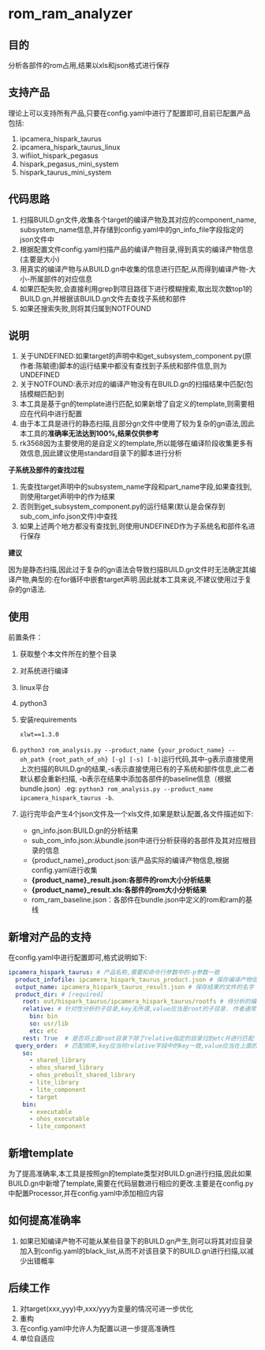 # rom_ram_analyzer

## 目的

分析各部件的rom占用,结果以xls和json格式进行保存

## 支持产品

理论上可以支持所有产品,只要在config.yaml中进行了配置即可,目前已配置产品包括:
1. ipcamera_hispark_taurus
1. ipcamera_hispark_taurus_linux 
1. wifiiot_hispark_pegasus
1. hispark_pegasus_mini_system
1. hispark_taurus_mini_system

## 代码思路

1. 扫描BUILD.gn文件,收集各个target的编译产物及其对应的component_name, subsystem_name信息,并存储到config.yaml中的gn_info_file字段指定的json文件中
2. 根据配置文件config.yaml扫描产品的编译产物目录,得到真实的编译产物信息(主要是大小)
3. 用真实的编译产物与从BUILD.gn中收集的信息进行匹配,从而得到编译产物-大小-所属部件的对应信息
4. 如果匹配失败,会直接利用grep到项目路径下进行模糊搜索,取出现次数top1的BUILD.gn,并根据该BUILD.gn文件去查找子系统和部件
5. 如果还搜索失败,则将其归属到NOTFOUND

## 说明

1. 关于UNDEFINED:如果target的声明中和get_subsystem_component.py(原作者:陈毓德)脚本的运行结果中都没有查找到子系统和部件信息,则为UNDEFINED
1. 关于NOTFOUND:表示对应的编译产物没有在BUILD.gn的扫描结果中匹配(包括模糊匹配)到
1. 本工具是基于gn的template进行匹配,如果新增了自定义的template,则需要相应在代码中进行配置
1. 由于本工具是进行的静态扫描,且部分gn文件中使用了较为复杂的gn语法,因此本工具的**准确率无法达到100%,结果仅供参考**
1. rk3568因为主要使用的是自定义的template,所以能够在编译阶段收集更多有效信息,因此建议使用standard目录下的脚本进行分析

**子系统及部件的查找过程**

1. 先查找target声明中的subsystem_name字段和part_name字段,如果查找到,则使用target声明中的作为结果
1. 否则到get_subsystem_component.py的运行结果(默认是会保存到sub_com_info.json文件)中查找
1. 如果上述两个地方都没有查找到,则使用UNDEFINED作为子系统名和部件名进行保存

**建议**

因为是静态扫描,因此过于复杂的gn语法会导致扫描BUILD.gn文件时无法确定其编译产物,典型的:在for循环中嵌套target声明.因此就本工具来说,不建议使用过于复杂的gn语法.

## 使用

前置条件：

1. 获取整个本文件所在的整个目录
1. 对系统进行编译
1. linux平台
1. python3
1. 安装requirements
    ```txt
    xlwt==1.3.0
    ```

1. `python3 rom_analysis.py --product_name {your_product_name} --oh_path {root_path_of_oh} [-g] [-s] [-b]`运行代码,其中-g表示直接使用上次扫描的BUILD.gn的结果,-s表示直接使用已有的子系统和部件信息,此二者默认都会重新扫描, -b表示在结果中添加各部件的baseline信息（根据bundle.json）.eg: `python3 rom_analysis.py --product_name ipcamera_hispark_taurus -b`.
1. 运行完毕会产生4个json文件及一个xls文件,如果是默认配置,各文件描述如下:
   - gn_info.json:BUILD.gn的分析结果
   - sub_com_info.json:从bundle.json中进行分析获得的各部件及其对应根目录的信息
   - {product_name}_product.json:该产品实际的编译产物信息,根据config.yaml进行收集
   - **{product_name}_result.json:各部件的rom大小分析结果**
   - **{product_name}_result.xls:各部件的rom大小分析结果**
   - rom_ram_baseline.json：各部件在bundle.json中定义的rom和ram的基线

## 新增对产品的支持

在config.yaml中进行配置即可,格式说明如下:
```yaml
ipcamera_hispark_taurus: # 产品名称,需要和命令行参数中的-p参数一致
  product_infofile: ipcamera_hispark_taurus_product.json # 保存编译产物信息的json文件
  output_name: ipcamera_hispark_taurus_result.json # 保存结果的文件的名字
  product_dir: # [required]
    root: out/hispark_taurus/ipcamera_hispark_taurus/rootfs # 待分析的编译产物的根目录
    relative: # 针对性分析的子目录,key无所谓,value应当是root的子目录. 作者通常是使用so作为动态库文件目录的key,bin作为可执行文件目录的key,a作为静态库文件目录的key
      bin: bin
      so: usr/lib
      etc: etc
    rest: True  # 是否将上面root目录下除了relative指定的目录归到etc并进行匹配
  query_order:  # 匹配顺序,key应当何relative字段中的key一致,value应当在上面的target_type字段中,脚本会按照配置的顺序对文件进行匹配.对于归类为etc的产品,会匹配target_type中的所有模板类型,找到即可.因此query_order中无需配置etc项.
    so: 
      - shared_library
      - ohos_shared_library
      - ohos_prebuilt_shared_library
      - lite_library
      - lite_component   
      - target
    bin:
      - executable
      - ohos_executable
      - lite_component
```

## 新增template

为了提高准确率,本工具是按照gn的template类型对BUILD.gn进行扫描,因此如果BUILD.gn中新增了template,需要在代码层数进行相应的更改.主要是在config.py中配置Processor,并在config.yaml中添加相应内容

## 如何提高准确率

1. 如果已知编译产物不可能从某些目录下的BUILD.gn产生,则可以将其对应目录加入到config.yaml的black_list,从而不对该目录下的BUILD.gn进行扫描,以减少出错概率

## 后续工作

1. 对target(xxx,yyy)中,xxx/yyy为变量的情况可进一步优化
1. 重构
1. 在config.yaml中允许人为配置以进一步提高准确性
1. 单位自适应
